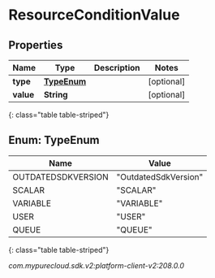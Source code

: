 # ResourceConditionValue


## Properties

| Name | Type | Description | Notes |
| ------------ | ------------- | ------------- | ------------- |
| **type** | [**TypeEnum**](#Enum--TypeEnum) |  |  [optional] |
| **value** | **String** |  |  [optional] |
{: class="table table-striped"}


## Enum: TypeEnum

| Name | Value |
| ---- | ----- |
| OUTDATEDSDKVERSION | &quot;OutdatedSdkVersion&quot; | 
| SCALAR | &quot;SCALAR&quot; | 
| VARIABLE | &quot;VARIABLE&quot; | 
| USER | &quot;USER&quot; | 
| QUEUE | &quot;QUEUE&quot; | 
{: class="table table-striped"}




_com.mypurecloud.sdk.v2:platform-client-v2:208.0.0_
